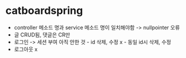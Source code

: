 # catboardspring

- controller 메소드 명과 service 메소드 명이 일치해야함  -> nullpointer 오류 
- 글 CRUD됨, 댓글은 CR만
- 로그인 -> 세션 부여
    아직 안한 것 - id 삭제, 수정 x
                - 동일 id시 삭제, 수정 
- 로그아웃 x
